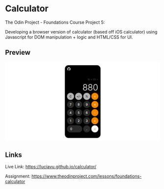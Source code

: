# Calculator
The Odin Project - Foundations Course Project 5:

Developing a browser version of calculator (based off iOS calculator) using Javascript for DOM manipulation + logic and HTML/CSS for UI.

## Preview
![alt text](preview.png)
## Links
Live Link: https://luciavu.github.io/calculator/

Assignment: https://www.theodinproject.com/lessons/foundations-calculator